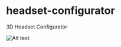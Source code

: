 # headset-configurator
3D Headset Configurator

![Alt text](/screenshot/SSHeadset.bmp?raw=true "Optional Title")
